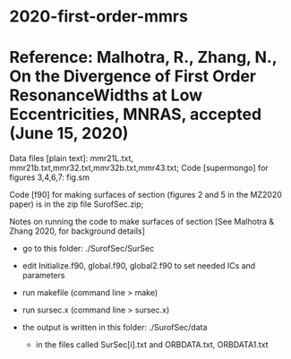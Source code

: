 # 2020-first-order-mmrs
# Reference: Malhotra, R., Zhang, N., On the Divergence of First Order ResonanceWidths at Low Eccentricities, MNRAS, accepted (June 15, 2020)

Data files [plain text]: mmr21L.txt, mmr21b.txt,mmr32.txt,mmr32b.txt,mmr43.txt;
Code [supermongo] for figures 3,4,6,7: fig.sm

Code [f90] for making surfaces of section (figures 2 and 5 in the MZ2020 paper) is in the zip file SurofSec.zip;

Notes on running the code to make surfaces of section
[See Malhotra & Zhang 2020, for background details]

- go to this folder: ./SurofSec/SurSec

- edit Initialize.f90, global.f90, global2.f90  to set needed ICs and parameters

- run makefile (command line > make)

- run sursec.x (command line > sursec.x)

- the output is written in this folder: ./SurofSec/data
  - in the files called SurSec[i].txt and ORBDATA.txt, ORBDATA1.txt
